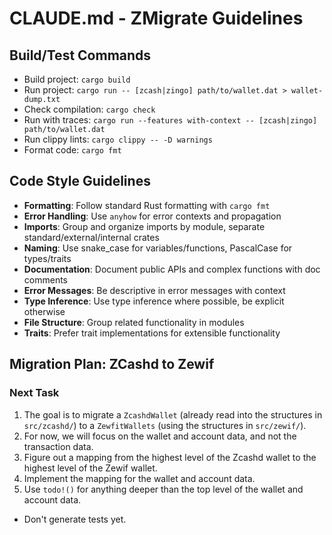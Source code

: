 # CLAUDE.md - ZMigrate Guidelines

## Build/Test Commands
- Build project: `cargo build`
- Run project: `cargo run -- [zcash|zingo] path/to/wallet.dat > wallet-dump.txt`
- Check compilation: `cargo check`
- Run with traces: `cargo run --features with-context -- [zcash|zingo] path/to/wallet.dat`
- Run clippy lints: `cargo clippy -- -D warnings`
- Format code: `cargo fmt`

## Code Style Guidelines
- **Formatting**: Follow standard Rust formatting with `cargo fmt`
- **Error Handling**: Use `anyhow` for error contexts and propagation
- **Imports**: Group and organize imports by module, separate standard/external/internal crates
- **Naming**: Use snake_case for variables/functions, PascalCase for types/traits
- **Documentation**: Document public APIs and complex functions with doc comments
- **Error Messages**: Be descriptive in error messages with context
- **Type Inference**: Use type inference where possible, be explicit otherwise
- **File Structure**: Group related functionality in modules
- **Traits**: Prefer trait implementations for extensible functionality

## Migration Plan: ZCashd to Zewif

### Next Task
1. The goal is to migrate a `ZcashdWallet` (already read into the structures in `src/zcashd/`) to a `ZewfitWallets` (using the structures in `src/zewif/`).
2. For now, we will focus on the wallet and account data, and not the transaction data.
3. Figure out a mapping from the highest level of the Zcashd wallet to the highest level of the Zewif wallet.
4. Implement the mapping for the wallet and account data.
5. Use `todo!()` for anything deeper than the top level of the wallet and account data.

- Don't generate tests yet.
